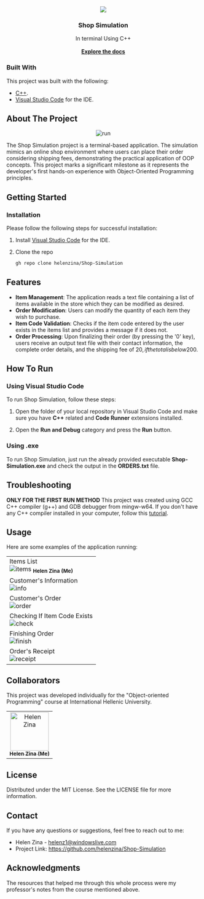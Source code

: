 <div align="center">
<img src="https://m.media-amazon.com/images/I/510WmeXkLXL.png"/>
<h3 align="center">Shop Simulation</h3>
<p align="center">
In terminal Using C++
<br/>
<br/>
<a href="https://github.com/helenzina/Shop-Simulation"><strong>Explore the docs</strong></a>
</p>
</div>

 ### Built With

This project was built with the following:
- <a href="https://cplusplus.com/">C++</a>.
- <a href="https://code.visualstudio.com/">Visual Studio Code</a> for the IDE.

 ## About The Project
 
<p align="center">
<img src="https://github.com/helenzina/Shop-Simulation/blob/main/screenshots/run.gif"  title="run"/>
</p>

The Shop Simulation project is a terminal-based application. The simulation mimics an online shop environment where users can place their order considering shipping fees, demonstrating the practical application of OOP concepts. This project marks a significant milestone as it represents the developer's first hands-on experience with Object-Oriented Programming principles. 

## Getting Started
 
 ### Installation
 
<p>Please follow the following steps for successful installation:</p>

1. Install <a href="https://code.visualstudio.com/">Visual Studio Code</a> for the IDE. 
   
2. Clone the repo
   ```sh
   gh repo clone helenzina/Shop-Simulation
   ```

## Features

- **Item Management**: The application reads a text file containing a list of items available in the store which they can be modified as desired.
- **Order Modification**: Users can modify the quantity of each item they wish to purchase.
- **Item Code Validation**: Checks if the item code entered by the user exists in the items list and provides a message if it does not.
- **Order Processing**: Upon finalizing their order (by pressing the '0' key), users receive an output text file with their contact information, the complete order details, and the shipping fee of 20$, if the total is below 200$.

## How To Run

### Using Visual Studio Code

To run Shop Simulation, follow these steps:

1. Open the folder of your local repository in Visual Studio Code and make sure you have **C++** related and **Code Runner** extensions installed. 

2. Open the **Run and Debug** category and press the **Run** button.

### Using .exe

To run Shop Simulation, just run the already provided executable **Shop-Simulation.exe** and check the output in the **ORDERS.txt** file.


## Troubleshooting

**ONLY FOR THE FIRST RUN METHOD**
This project was created using GCC C++ compiler (g++) and GDB debugger from mingw-w64. If you don't have any C++ compiler installed in your computer, follow this <a href="https://www.youtube.com/watch?v=DMWD7wfhgNY">tutorial</a>.

 ## Usage

Here are some examples of the application running:

<table align="center">
  <tr>
    <td>
    Items List <br>
     <img src="https://github.com/helenzina/Shop-Simulation/blob/main/screenshots/items.png" title="items"/>
<sub>
<b>Helen Zina (Me)</b>
</sub>
    </td>
  </tr>
  <tr>
    <td>
    Customer's Information  <br>
     <img src="https://github.com/helenzina/Shop-Simulation/blob/main/screenshots/info.png" title="info"/>
    </td>
  </tr>
  <tr>
    <td>
    Customer's Order  <br>
     <img src="https://github.com/helenzina/Shop-Simulation/blob/main/screenshots/order.png" title="order"/>
    </td>
  </tr>
  <tr>
    <td>
    Checking If Item Code Exists <br>
     <img src="https://github.com/helenzina/Shop-Simulation/blob/main/screenshots/check.png" title="check"/>
    </td>
  </tr>
  <tr>
    <td>
    Finishing Order <br>
     <img src="https://github.com/helenzina/Shop-Simulation/blob/main/screenshots/finish.png" title="finish"/>
    </td>
  </tr>
  <tr>
    <td>
    Order's Receipt <br>
     <img src="https://github.com/helenzina/Shop-Simulation/blob/main/screenshots/receipt.png" title="receipt"/>
    </td>
  </tr>
</table>

 
## Collaborators

<p>This project was developed individually for the "Object-oriented Programming" course at International Hellenic University.</p>
<table>
<tr>

<td align="center">
<a href="https://github.com/helenzina">
<img src="https://avatars.githubusercontent.com/u/128386591?v=4" width="100px" alt="Helen Zina"/><br>
<sub>
<b>Helen Zina (Me)</b>
</sub>
</a>
</td>

</tr>
</table>

 ## License

Distributed under the MIT License. See the LICENSE file for more information.

 ## Contact
 
If you have any questions or suggestions, feel free to reach out to me:
- Helen Zina - helenz1@windowslive.com
- Project Link: https://github.com/helenzina/Shop-Simulation

 ## Acknowledgments

The resources that helped me through this whole process were my professor's notes from the course mentioned above.
